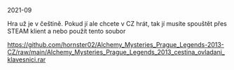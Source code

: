 2021-09

Hra už je v češtině. Pokud jí ale chcete v CZ hrát, tak jí musíte spouštět přes STEAM klient a nebo použít tento soubor

https://github.com/hornster02/Alchemy_Mysteries_Prague_Legends-2013-CZ/raw/main/Alchemy_Mysteries_Prague_Legends_2013_cestina_ovladani_klavesnici.rar
